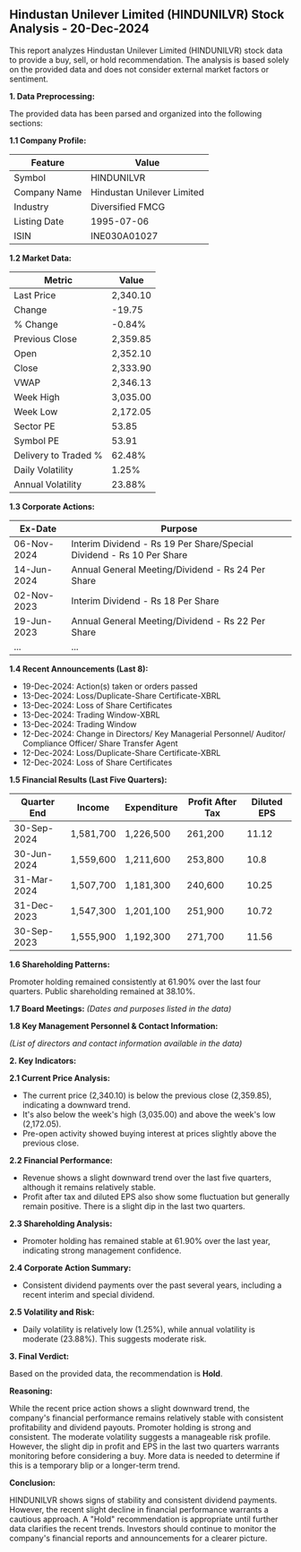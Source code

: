 ## Hindustan Unilever Limited (HINDUNILVR) Stock Analysis - 20-Dec-2024

This report analyzes Hindustan Unilever Limited (HINDUNILVR) stock data to provide a buy, sell, or hold recommendation.  The analysis is based solely on the provided data and does not consider external market factors or sentiment.

**1. Data Preprocessing:**

The provided data has been parsed and organized into the following sections:

**1.1 Company Profile:**

| Feature          | Value                     |
|-----------------|--------------------------|
| Symbol           | HINDUNILVR                |
| Company Name     | Hindustan Unilever Limited |
| Industry         | Diversified FMCG          |
| Listing Date     | 1995-07-06                |
| ISIN             | INE030A01027              |


**1.2 Market Data:**

| Metric                | Value      |
|-----------------------|------------|
| Last Price            | 2,340.10   |
| Change                | -19.75     |
| % Change              | -0.84%     |
| Previous Close        | 2,359.85   |
| Open                  | 2,352.10   |
| Close                 | 2,333.90   |
| VWAP                  | 2,346.13   |
| Week High             | 3,035.00   |
| Week Low              | 2,172.05   |
| Sector PE             | 53.85      |
| Symbol PE             | 53.91      |
| Delivery to Traded % | 62.48%     |
| Daily Volatility      | 1.25%      |
| Annual Volatility     | 23.88%     |


**1.3 Corporate Actions:**

| Ex-Date       | Purpose                                         |
|---------------|-------------------------------------------------|
| 06-Nov-2024   | Interim Dividend - Rs 19 Per Share/Special Dividend - Rs 10 Per Share |
| 14-Jun-2024   | Annual General Meeting/Dividend - Rs 24 Per Share |
| 02-Nov-2023   | Interim Dividend - Rs 18 Per Share             |
| 19-Jun-2023   | Annual General Meeting/Dividend - Rs 22 Per Share |
| ...            | ...                                             | *(Further historical dividend data available)*


**1.4 Recent Announcements (Last 8):**

* 19-Dec-2024: Action(s) taken or orders passed
* 13-Dec-2024: Loss/Duplicate-Share Certificate-XBRL
* 13-Dec-2024: Loss of Share Certificates
* 13-Dec-2024: Trading Window-XBRL
* 13-Dec-2024: Trading Window
* 12-Dec-2024: Change in Directors/ Key Managerial Personnel/ Auditor/ Compliance Officer/ Share Transfer Agent
* 12-Dec-2024: Loss/Duplicate-Share Certificate-XBRL
* 12-Dec-2024: Loss of Share Certificates


**1.5 Financial Results (Last Five Quarters):**

| Quarter End     | Income     | Expenditure | Profit After Tax | Diluted EPS |
|-----------------|------------|-------------|-----------------|-------------|
| 30-Sep-2024     | 1,581,700  | 1,226,500   | 261,200         | 11.12       |
| 30-Jun-2024     | 1,559,600  | 1,211,600   | 253,800         | 10.8        |
| 31-Mar-2024     | 1,507,700  | 1,181,300   | 240,600         | 10.25       |
| 31-Dec-2023     | 1,547,300  | 1,201,100   | 251,900         | 10.72       |
| 30-Sep-2023     | 1,555,900  | 1,192,300   | 271,700         | 11.56       |


**1.6 Shareholding Patterns:**

Promoter holding remained consistently at 61.90% over the last four quarters.  Public shareholding remained at 38.10%.


**1.7 Board Meetings:**  *(Dates and purposes listed in the data)*


**1.8 Key Management Personnel & Contact Information:**

*(List of directors and contact information available in the data)*


**2. Key Indicators:**

**2.1 Current Price Analysis:**

* The current price (2,340.10) is below the previous close (2,359.85), indicating a downward trend.
* It's also below the week's high (3,035.00) and above the week's low (2,172.05).
* Pre-open activity showed buying interest at prices slightly above the previous close.


**2.2 Financial Performance:**

* Revenue shows a slight downward trend over the last five quarters, although it remains relatively stable.
* Profit after tax and diluted EPS also show some fluctuation but generally remain positive.  There is a slight dip in the last two quarters.


**2.3 Shareholding Analysis:**

* Promoter holding has remained stable at 61.90% over the last year, indicating strong management confidence.


**2.4 Corporate Action Summary:**

* Consistent dividend payments over the past several years, including a recent interim and special dividend.


**2.5 Volatility and Risk:**

* Daily volatility is relatively low (1.25%), while annual volatility is moderate (23.88%).  This suggests moderate risk.


**3. Final Verdict:**

Based on the provided data, the recommendation is **Hold**.

**Reasoning:**

While the recent price action shows a slight downward trend, the company's financial performance remains relatively stable with consistent profitability and dividend payouts.  Promoter holding is strong and consistent.  The moderate volatility suggests a manageable risk profile.  However, the slight dip in profit and EPS in the last two quarters warrants monitoring before considering a buy.  More data is needed to determine if this is a temporary blip or a longer-term trend.

**Conclusion:**

HINDUNILVR shows signs of stability and consistent dividend payments.  However, the recent slight decline in financial performance warrants a cautious approach.  A "Hold" recommendation is appropriate until further data clarifies the recent trends.  Investors should continue to monitor the company's financial reports and announcements for a clearer picture.
